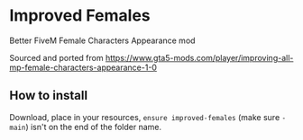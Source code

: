 # Improved Females

Better FiveM Female Characters Appearance mod

Sourced and ported from https://www.gta5-mods.com/player/improving-all-mp-female-characters-appearance-1-0

## How to install

Download, place in your resources, `ensure improved-females` (make sure `-main`) isn't on the end of the folder name.